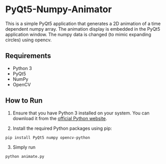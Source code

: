 # PyQt5-Numpy-Animator

This is a simple PyQt5 application that generates a 2D animation of a time dependent numpy array. The animation display is embedded in the PyQt5 application window. The numpy data is changed (to mimic expanding circles) using opencv.

## Requirements

- Python 3
- PyQt5
- NumPy
- OpenCV

## How to Run

1. Ensure that you have Python 3 installed on your system. You can download it from the [official Python website](https://www.python.org/downloads/).

2. Install the required Python packages using pip:

```
pip install PyQt5 numpy opencv-python
```

3. Simply run

```
python animate.py
```

